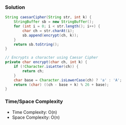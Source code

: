 
### Solution

```java
String caesarCipher(String str, int k) {
    StringBuffer sb = new StringBuffer();
    for (int i = 0; i < str.length(); i++) {
        char ch = str.charAt(i);
        sb.append(encrypt(ch, k));
    }
    return sb.toString();
}

// Encrypts a character using Caesar Cipher
private char encrypt(char ch, int k) {
    if (!Character.isLetter(ch)) {
        return ch;
    }
    char base = Character.isLowerCase(ch) ? 'a' : 'A';
    return (char) ((ch - base + k) % 26 + base);
}
```

### Time/Space Complexity

-  Time Complexity: O(n)
- Space Complexity: O(n)
